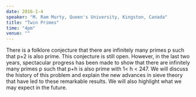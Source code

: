 ```yaml
---
date: 2016-1-4
speaker: "M. Ram Murty, Queen's University, Kingston, Canada"
title: "Twin Primes"
time: "4pm"
venue: ""
---
```

There is a folklore conjecture that there are infinitely
many primes p such that p+2 is also prime.
This conjecture is still open.  However, in the last two years,
spectacular progress has been made to show that there are
infinitely many primes p such that p+h is also prime with
1< h < 247.  We will discuss the history of this problem
and explain the new advances in sieve theory that have led
to these remarkable results.  We will also highlight what we may
expect in the future.
